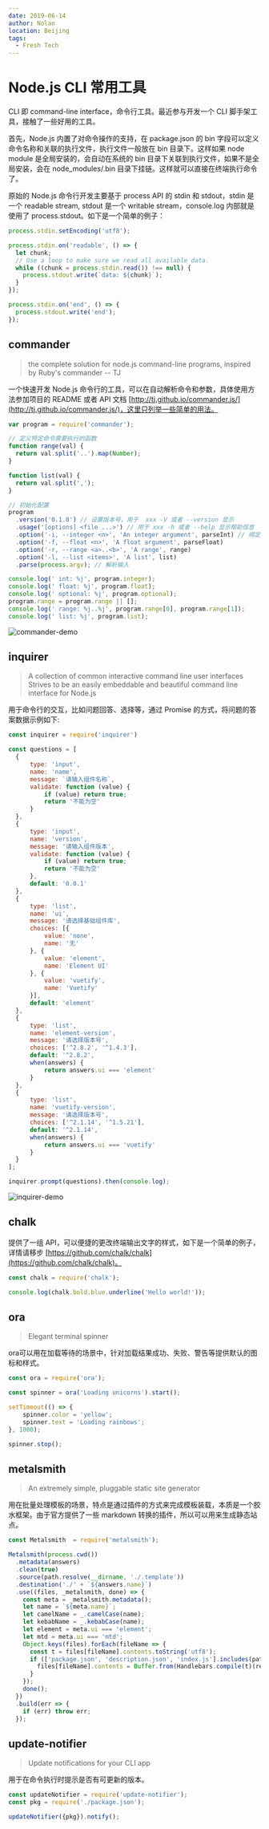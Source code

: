 ```yaml
---
date: 2019-06-14
author: Nolan
location: Beijing
tags:
  - Fresh Tech
---
```

# Node.js CLI 常用工具

CLI 即 command-line interface，命令行工具。最近参与开发一个 CLI 脚手架工具，接触了一些好用的工具。

首先，Node.js 内置了对命令操作的支持，在 package.json 的 bin 字段可以定义命令名称和关联的执行文件，执行文件一般放在 bin 目录下。这样如果 node module 是全局安装的，会自动在系统的 bin 目录下关联到执行文件，如果不是全局安装，会在 node_modules/.bin 目录下挂链。这样就可以直接在终端执行命令了。

原始的 Node.js 命令行开发主要基于 process API 的 stdin 和 stdout，stdin 是一个 readable stream, stdout 是一个 writable stream，console.log 内部就是使用了 process.stdout。如下是一个简单的例子：

```js
process.stdin.setEncoding('utf8');

process.stdin.on('readable', () => {
  let chunk;
  // Use a loop to make sure we read all available data.
  while ((chunk = process.stdin.read()) !== null) {
    process.stdout.write(`data: ${chunk}`);
  }
});

process.stdin.on('end', () => {
  process.stdout.write('end');
});
```

## commander

> the complete solution for node.js command-line programs, inspired by Ruby's commander -- TJ

一个快速开发 Node.js 命令行的工具，可以在自动解析命令和参数，具体使用方法参加项目的 README 或者 API 文档 [http://tj.github.io/commander.js/](http://tj.github.io/commander.js/)，这里只列举一些简单的用法。

```js
var program = require('commander');

// 定义特定命令需要执行的函数
function range(val) {
  return val.split('..').map(Number);
}

function list(val) {
  return val.split(',');
}

// 初始化配置
program
  .version('0.1.0') // 设置版本号，用于  xxx -V 或者 --version 显示
  .usage('[options] <file ...>') // 用于 xxx -h 或者 --help 显示帮助信息
  .option('-i, --integer <n>', 'An integer argument', parseInt) // 绑定初始化命令，接受参数，描述，对应的函数
  .option('-f, --float <n>', 'A float argument', parseFloat)
  .option('-r, --range <a>..<b>', 'A range', range)
  .option('-l, --list <items>', 'A list', list)
  .parse(process.argv); // 解析输入

console.log(' int: %j', program.integer);
console.log(' float: %j', program.float);
console.log(' optional: %j', program.optional);
program.range = program.range || [];
console.log(' range: %j..%j', program.range[0], program.range[1]);
console.log(' list: %j', program.list);
```
<img :src="$withBase('/images/commander-demo.webp')" alt="commander-demo">

## inquirer

> A collection of common interactive command line user interfaces
> Strives to be an easily embeddable and beautiful command line interface for Node.js

用于命令行的交互，比如问题回答、选择等，通过 Promise 的方式，将问题的答案数据示例如下:

```js
const inquirer = require('inquirer')

const questions = [
  {
      type: 'input',
      name: 'name',
      message: `请输入组件名称`,
      validate: function (value) {
          if (value) return true;
          return '不能为空'
      }
  },
  {
      type: 'input',
      name: 'version',
      message: '请输入组件版本',
      validate: function (value) {
          if (value) return true;
          return '不能为空'
      },
      default: '0.0.1'
  },
  {
      type: 'list',
      name: 'ui',
      message: '请选择基础组件库',
      choices: [{
          value: 'none',
          name: '无'
      }, {
          value: 'element',
          name: 'Element UI'
      }, {
          value: 'vuetify',
          name: 'Vuetify'
      }],
      default: 'element'
  },
  {
      type: 'list',
      name: 'element-version',
      message: '请选择版本号',
      choices: ['^2.8.2', '^1.4.3'],
      default: '^2.8.2',
      when(answers) {
          return answers.ui === 'element'
      }
  },
  {
      type: 'list',
      name: 'vuetify-version',
      message: '请选择版本号',
      choices: ['^2.1.14', '^1.5.21'],
      default: '^2.1.14',
      when(answers) {
          return answers.ui === 'vuetify'
      }
  }
];

inquirer.prompt(questions).then(console.log);
```

<img :src="$withBase('/images/inquirer-demo.webp')" alt="inquirer-demo">

## chalk

提供了一组 API，可以便捷的更改终端输出文字的样式，如下是一个简单的例子，详情请移步 [https://github.com/chalk/chalk](https://github.com/chalk/chalk)。

```js
const chalk = require('chalk');

console.log(chalk.bold.blue.underline('Hello world!'));
```

## ora

> Elegant terminal spinner

ora可以用在加载等待的场景中，针对加载结果成功、失败、警告等提供默认的图标和样式。

```js
const ora = require('ora');

const spinner = ora('Loading unicorns').start();

setTimeout(() => {
	spinner.color = 'yellow';
	spinner.text = 'Loading rainbows';
}, 1000);

spinner.stop();
```

## metalsmith

> An extremely simple, pluggable static site generator

用在批量处理模板的场景，特点是通过插件的方式来完成模板装载，本质是一个胶水框架。由于官方提供了一些 markdown 转换的插件，所以可以用来生成静态站点。

```js
const Metalsmith  = require('metalsmith');

Metalsmith(process.cwd())
  .metadata(answers)
  .clean(true)
  .source(path.resolve(__dirname, './.template'))
  .destination('./' + `${answers.name}`)
  .use((files, _metalsmith, done) => {
    const meta = _metalsmith.metadata();
    let name = `${meta.name}`;
    let camelName = _.camelCase(name);
    let kebabName = _.kebabCase(name);
    let element = meta.ui === 'element';
    let mtd = meta.ui === 'mtd';
    Object.keys(files).forEach(fileName => {
      const t = files[fileName].contents.toString('utf8');
      if (['package.json', 'description.json', 'index.js'].includes(path.basename(fileName))) {
        files[fileName].contents = Buffer.from(Handlebars.compile(t)(replaceData));
      }
    });
    done();
  })
  .build(err => {
    if (err) throw err;
  });
```

## update-notifier

> Update notifications for your CLI app

用于在命令执行时提示是否有可更新的版本。

```js
const updateNotifier = require('update-notifier');
const pkg = require('./package.json');

updateNotifier({pkg}).notify();
```
